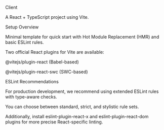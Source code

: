 Client

A React + TypeScript project using Vite.

Setup Overview

Minimal template for quick start with Hot Module Replacement (HMR) and basic ESLint rules.

Two official React plugins for Vite are available:

@vitejs/plugin-react (Babel-based)

@vitejs/plugin-react-swc (SWC-based)

ESLint Recommendations

For production development, we recommend using extended ESLint rules with type-aware checks.

You can choose between standard, strict, and stylistic rule sets.

Additionally, install eslint-plugin-react-x and eslint-plugin-react-dom plugins for more precise React-specific linting.